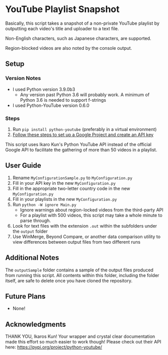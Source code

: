 # YouTube Playlist Snapshot
Basically, this script takes a snapshot of a non-private YouTube playlist by outputting each video's title and uploader to a text file.

Non-English characters, such as Japanese characters, are supported.

Region-blocked videos are also noted by the console output.

## Setup
### Version Notes
* I used Python version 3.9.0b3
    * Any version past Python 3.6 will probably work. A minimum of Python 3.6 is needed to support f-strings
* I used Python-YouTube version 0.6.0

### Steps
1. Run `pip install python-youtube` (preferably in a virtual environment)
2. [Follow these steps to set up a Google Project and create an API key](https://python-youtube.readthedocs.io/en/latest/getting_started.html)

This script uses Ikaro Kun's Python YouTube API instead of the official Google API to facilitate the gathering of more than 50 videos in a playlist.

## User Guide
1. Rename `MyConfigurationSample.py` to `MyConfiguration.py`
2. Fill in your API key in the new `MyConfiguration.py`
3. Fill in the appropriate two-letter country code in the new `MyConfiguration.py`
4. Fill in your playlists in the new `MyConfiguration.py`
5. Run `python -W ignore Main.py`
    * Ignore warnings about region-locked videos from the third-party API
    * For a playlist with 500 videos, this script may take a whole minute to parse through.
6. Look for text files with the extension `.out` within the subfolders under the `output` folder
7. Use WinMerge, Beyond Compare, or another data comparison utility to view differences between output files from two different runs

## Additional Notes
The `outputSample` folder contains a sample of the output files produced from running this script. All contents within this folder, including the folder itself, are safe to delete once you have cloned the repository.

## Future Plans
* None!

## Acknowledgments
THANK YOU, Ikaros Kun! Your wrapper and crystal clear documentation made this effort so much easier to work though! Please check out their API here: https://pypi.org/project/python-youtube/

